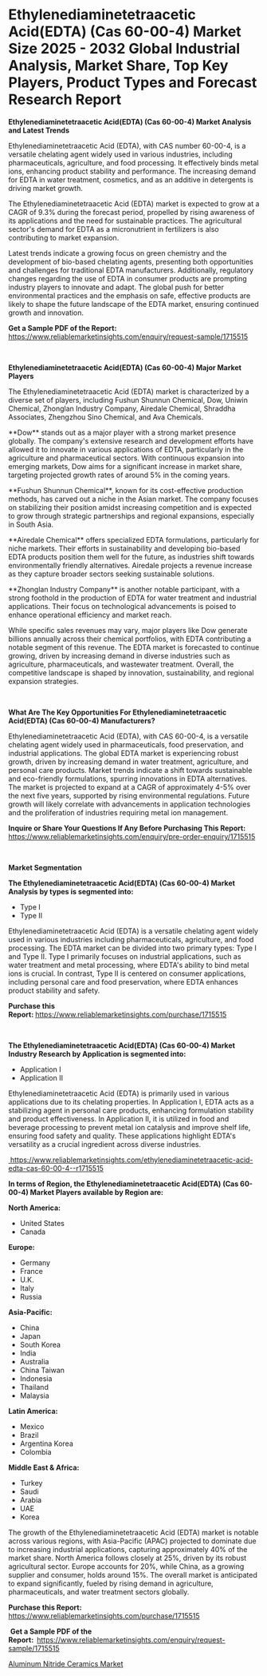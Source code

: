 <p><h1>Ethylenediaminetetraacetic Acid(EDTA) (Cas 60-00-4) Market Size 2025 - 2032 Global Industrial Analysis, Market Share, Top Key Players, Product Types and Forecast Research Report</h1></p><p><strong>Ethylenediaminetetraacetic Acid(EDTA) (Cas 60-00-4) Market Analysis and Latest Trends</strong></p>
<p><p>Ethylenediaminetetraacetic Acid (EDTA), with CAS number 60-00-4, is a versatile chelating agent widely used in various industries, including pharmaceuticals, agriculture, and food processing. It effectively binds metal ions, enhancing product stability and performance. The increasing demand for EDTA in water treatment, cosmetics, and as an additive in detergents is driving market growth. </p><p>The Ethylenediaminetetraacetic Acid (EDTA) market is expected to grow at a CAGR of 9.3% during the forecast period, propelled by rising awareness of its applications and the need for sustainable practices. The agricultural sector's demand for EDTA as a micronutrient in fertilizers is also contributing to market expansion. </p><p>Latest trends indicate a growing focus on green chemistry and the development of bio-based chelating agents, presenting both opportunities and challenges for traditional EDTA manufacturers. Additionally, regulatory changes regarding the use of EDTA in consumer products are prompting industry players to innovate and adapt. The global push for better environmental practices and the emphasis on safe, effective products are likely to shape the future landscape of the EDTA market, ensuring continued growth and innovation.</p></p>
<p><strong>Get a Sample PDF of the Report:&nbsp;</strong> <a href="https://www.reliablemarketinsights.com/enquiry/request-sample/1715515?utm_campaign=3312&utm_medium=2&utm_source=Github&utm_content=ia&utm_term=28032025&utm_id=ethylenediaminetetraacetic-acidedta-cas-60-00-4">https://www.reliablemarketinsights.com/enquiry/request-sample/1715515</a></p>
<p>&nbsp;</p>
<p><strong>Ethylenediaminetetraacetic Acid(EDTA) (Cas 60-00-4) Major Market Players</strong></p>
<p><p>The Ethylenediaminetetraacetic Acid (EDTA) market is characterized by a diverse set of players, including Fushun Shunnun Chemical, Dow, Uniwin Chemical, Zhonglan Industry Company, Airedale Chemical, Shraddha Associates, Zhengzhou Sino Chemical, and Ava Chemicals. </p><p>**Dow** stands out as a major player with a strong market presence globally. The company's extensive research and development efforts have allowed it to innovate in various applications of EDTA, particularly in the agriculture and pharmaceutical sectors. With continuous expansion into emerging markets, Dow aims for a significant increase in market share, targeting projected growth rates of around 5% in the coming years.</p><p>**Fushun Shunnun Chemical**, known for its cost-effective production methods, has carved out a niche in the Asian market. The company focuses on stabilizing their position amidst increasing competition and is expected to grow through strategic partnerships and regional expansions, especially in South Asia.</p><p>**Airedale Chemical** offers specialized EDTA formulations, particularly for niche markets. Their efforts in sustainability and developing bio-based EDTA products position them well for the future, as industries shift towards environmentally friendly alternatives. Airedale projects a revenue increase as they capture broader sectors seeking sustainable solutions.</p><p>**Zhonglan Industry Company** is another notable participant, with a strong foothold in the production of EDTA for water treatment and industrial applications. Their focus on technological advancements is poised to enhance operational efficiency and market reach.</p><p>While specific sales revenues may vary, major players like Dow generate billions annually across their chemical portfolios, with EDTA contributing a notable segment of this revenue. The EDTA market is forecasted to continue growing, driven by increasing demand in diverse industries such as agriculture, pharmaceuticals, and wastewater treatment. Overall, the competitive landscape is shaped by innovation, sustainability, and regional expansion strategies.</p></p>
<p>&nbsp;</p>
<p><strong>What Are The Key Opportunities For Ethylenediaminetetraacetic Acid(EDTA) (Cas 60-00-4) Manufacturers?</strong></p>
<p><p>Ethylenediaminetetraacetic Acid (EDTA), with CAS 60-00-4, is a versatile chelating agent widely used in pharmaceuticals, food preservation, and industrial applications. The global EDTA market is experiencing robust growth, driven by increasing demand in water treatment, agriculture, and personal care products. Market trends indicate a shift towards sustainable and eco-friendly formulations, spurring innovations in EDTA alternatives. The market is projected to expand at a CAGR of approximately 4-5% over the next five years, supported by rising environmental regulations. Future growth will likely correlate with advancements in application technologies and the proliferation of industries requiring metal ion management.</p></p>
<p><strong>Inquire or Share Your Questions If Any Before Purchasing This Report:</strong> <a href="https://www.reliablemarketinsights.com/enquiry/pre-order-enquiry/1715515?utm_campaign=3312&utm_medium=2&utm_source=Github&utm_content=ia&utm_term=28032025&utm_id=ethylenediaminetetraacetic-acidedta-cas-60-00-4">https://www.reliablemarketinsights.com/enquiry/pre-order-enquiry/1715515</a></p>
<p>&nbsp;</p>
<p><strong>Market Segmentation</strong></p>
<p><strong>The Ethylenediaminetetraacetic Acid(EDTA) (Cas 60-00-4) Market Analysis by types is segmented into:</strong></p>
<p><ul><li>Type I</li><li>Type II</li></ul></p>
<p><p>Ethylenediaminetetraacetic Acid (EDTA) is a versatile chelating agent widely used in various industries including pharmaceuticals, agriculture, and food processing. The EDTA market can be divided into two primary types: Type I and Type II. Type I primarily focuses on industrial applications, such as water treatment and metal processing, where EDTA's ability to bind metal ions is crucial. In contrast, Type II is centered on consumer applications, including personal care and food preservation, where EDTA enhances product stability and safety.</p></p>
<p><strong>Purchase this Report:&nbsp;</strong><a href="https://www.reliablemarketinsights.com/purchase/1715515?utm_campaign=3312&utm_medium=2&utm_source=Github&utm_content=ia&utm_term=28032025&utm_id=ethylenediaminetetraacetic-acidedta-cas-60-00-4">https://www.reliablemarketinsights.com/purchase/1715515</a></p>
<p>&nbsp;</p>
<p><strong>The Ethylenediaminetetraacetic Acid(EDTA) (Cas 60-00-4) Market Industry Research by Application is segmented into:</strong></p>
<p><ul><li>Application I</li><li>Application II</li></ul></p>
<p><p>Ethylenediaminetetraacetic Acid (EDTA) is primarily used in various applications due to its chelating properties. In Application I, EDTA acts as a stabilizing agent in personal care products, enhancing formulation stability and product effectiveness. In Application II, it is utilized in food and beverage processing to prevent metal ion catalysis and improve shelf life, ensuring food safety and quality. These applications highlight EDTA's versatility as a crucial ingredient across diverse industries.</p></p>
<p><a href="https://www.reliablemarketinsights.com/ethylenediaminetetraacetic-acid-edta-cas-60-00-4--r1715515?utm_campaign=3312&utm_medium=2&utm_source=Github&utm_content=ia&utm_term=28032025&utm_id=ethylenediaminetetraacetic-acidedta-cas-60-00-4">&nbsp;https://www.reliablemarketinsights.com/ethylenediaminetetraacetic-acid-edta-cas-60-00-4--r1715515</a></p>
<p><strong>In terms of Region, the Ethylenediaminetetraacetic Acid(EDTA) (Cas 60-00-4) Market Players available by Region are:</strong></p>
<p>
    <p> <strong> North America: </strong>
        <ul>
            <li>United States</li>
            <li>Canada</li>
        </ul>
        </p> 
    <p> <strong> Europe: </strong>
        <ul>
            <li>Germany</li>
            <li>France</li>
            <li>U.K.</li>
            <li>Italy</li>
            <li>Russia</li>
        </ul>
        </p> 
    <p> <strong> Asia-Pacific: </strong>
        <ul>
            <li>China</li>
            <li>Japan</li>
            <li>South Korea</li>
            <li>India</li>
            <li>Australia</li>
            <li>China Taiwan</li>
            <li>Indonesia</li>
            <li>Thailand</li>
            <li>Malaysia</li>
        </ul>
        </p> 
    <p> <strong> Latin America: </strong>
        <ul>
            <li>Mexico</li>
            <li>Brazil</li>
            <li>Argentina Korea</li>
            <li>Colombia</li>
        </ul>
        </p> 
    <p> <strong> Middle East & Africa: </strong>
        <ul>
            <li>Turkey</li>
            <li>Saudi</li>
            <li>Arabia</li>
            <li>UAE</li>
            <li>Korea</li>
        </ul>
    </p>
    </p>
<p><p>The growth of the Ethylenediaminetetraacetic Acid (EDTA) market is notable across various regions, with Asia-Pacific (APAC) projected to dominate due to increasing industrial applications, capturing approximately 40% of the market share. North America follows closely at 25%, driven by its robust agricultural sector. Europe accounts for 20%, while China, as a growing supplier and consumer, holds around 15%. The overall market is anticipated to expand significantly, fueled by rising demand in agriculture, pharmaceuticals, and water treatment sectors globally.</p></p>
<p><strong>Purchase this Report: </strong><a href="https://www.reliablemarketinsights.com/purchase/1715515?utm_campaign=3312&utm_medium=2&utm_source=Github&utm_content=ia&utm_term=28032025&utm_id=ethylenediaminetetraacetic-acidedta-cas-60-00-4">https://www.reliablemarketinsights.com/purchase/1715515</a></p>
<p>&nbsp;<strong>Get a Sample PDF of the Report:&nbsp;&nbsp;</strong><a href="https://www.reliablemarketinsights.com/enquiry/request-sample/1715515?utm_campaign=3312&utm_medium=2&utm_source=Github&utm_content=ia&utm_term=28032025&utm_id=ethylenediaminetetraacetic-acidedta-cas-60-00-4">https://www.reliablemarketinsights.com/enquiry/request-sample/1715515</a></p>
<p><strong></strong></p>
<p><p><a href="https://github.com/casimbrhelck/Market-Research-Report-List-1/blob/main/aluminum-nitride-ceramics-market.md?utm_campaign=3312&utm_medium=2&utm_source=Github&utm_content=ia&utm_term=28032025&utm_id=ethylenediaminetetraacetic-acidedta-cas-60-00-4">Aluminum Nitride Ceramics Market</a></p></p>